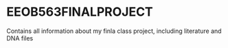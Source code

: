 # EEOB563FINALPROJECT
Contains all information about my finla class project, including literature and DNA files
